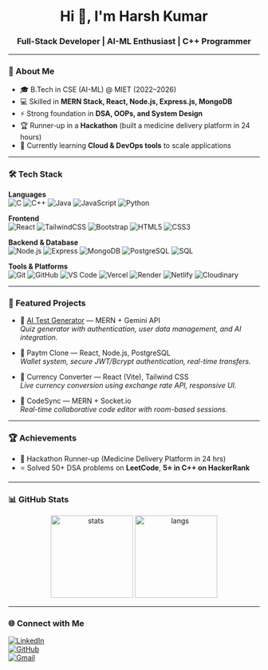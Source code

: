 <!-- Profile Header -->
<h1 align="center">Hi 👋, I'm Harsh Kumar</h1>
<h3 align="center">Full-Stack Developer | AI-ML Enthusiast | C++ Programmer</h3>

---

### 🚀 About Me
- 🎓 B.Tech in CSE (AI-ML) @ MIET (2022–2026)  
- 💻 Skilled in **MERN Stack, React, Node.js, Express.js, MongoDB**  
- ⚡ Strong foundation in **DSA, OOPs, and System Design**  
- 🏆 Runner-up in a **Hackathon** (built a medicine delivery platform in 24 hours)  
- 🌱 Currently learning **Cloud & DevOps tools** to scale applications  

---

### 🛠 Tech Stack
**Languages**  
![C](https://img.shields.io/badge/C-00599C?logo=c&logoColor=white)
![C++](https://img.shields.io/badge/C++-00599C?logo=cplusplus&logoColor=white)
![Java](https://img.shields.io/badge/Java-007396?logo=java&logoColor=white)
![JavaScript](https://img.shields.io/badge/JavaScript-F7DF1E?logo=javascript&logoColor=black)
![Python](https://img.shields.io/badge/Python-3776AB?logo=python&logoColor=white)

**Frontend**  
![React](https://img.shields.io/badge/React-61DAFB?logo=react&logoColor=black)
![TailwindCSS](https://img.shields.io/badge/Tailwind_CSS-38B2AC?logo=tailwind-css&logoColor=white)
![Bootstrap](https://img.shields.io/badge/Bootstrap-563D7C?logo=bootstrap&logoColor=white)
![HTML5](https://img.shields.io/badge/HTML5-E34F26?logo=html5&logoColor=white)
![CSS3](https://img.shields.io/badge/CSS3-1572B6?logo=css3&logoColor=white)

**Backend & Database**  
![Node.js](https://img.shields.io/badge/Node.js-339933?logo=node.js&logoColor=white)
![Express](https://img.shields.io/badge/Express.js-000000?logo=express&logoColor=white)
![MongoDB](https://img.shields.io/badge/MongoDB-47A248?logo=mongodb&logoColor=white)
![PostgreSQL](https://img.shields.io/badge/PostgreSQL-336791?logo=postgresql&logoColor=white)
![SQL](https://img.shields.io/badge/SQL-003B57?logo=database&logoColor=white)

**Tools & Platforms**  
![Git](https://img.shields.io/badge/Git-F05032?logo=git&logoColor=white)
![GitHub](https://img.shields.io/badge/GitHub-181717?logo=github&logoColor=white)
![VS Code](https://img.shields.io/badge/VS%20Code-0078d7?logo=visual-studio-code&logoColor=white)
![Vercel](https://img.shields.io/badge/Vercel-000000?logo=vercel&logoColor=white)
![Render](https://img.shields.io/badge/Render-46E3B7?logo=render&logoColor=black)
![Netlify](https://img.shields.io/badge/Netlify-00C7B7?logo=netlify&logoColor=white)
![Cloudinary](https://img.shields.io/badge/Cloudinary-4285F4?logo=cloudinary&logoColor=white)

---

### 📌 Featured Projects
- 🔹 [AI Test Generator](https://test-generator-ai.vercel.app/) — MERN + Gemini API  
  *Quiz generator with authentication, user data management, and AI integration.*  

- 🔹 Paytm Clone — React, Node.js, PostgreSQL  
  *Wallet system, secure JWT/Bcrypt authentication, real-time transfers.*  

- 🔹 Currency Converter — React (Vite), Tailwind CSS  
  *Live currency conversion using exchange rate API, responsive UI.*  

- 🔹 CodeSync — MERN + Socket.io  
  *Real-time collaborative code editor with room-based sessions.*  

---


### 🏆 Achievements
- 🥈 Hackathon Runner-up (Medicine Delivery Platform in 24 hrs)  
- ⭐ Solved 50+ DSA problems on **LeetCode**, **5⭐ in C++ on HackerRank**  

---

### 📊 GitHub Stats
<p align="center">
  <img src="https://github-readme-stats.vercel.app/api?username=Harsh-Kumar-HK&show_icons=true&theme=radical" alt="stats" height="165"/>
  <img src="https://github-readme-stats.vercel.app/api/top-langs/?username=Harsh-Kumar-HK&layout=compact&theme=radical" alt="langs" height="165"/>
</p>

---

### 🌐 Connect with Me
[![LinkedIn](https://img.shields.io/badge/LinkedIn-Connect-blue?logo=linkedin)](https://linkedin.com/in/harshkumar1505)  
[![GitHub](https://img.shields.io/badge/GitHub-Follow-black?logo=github)](https://github.com/Harsh-Kumar-HK)  
[![Gmail](https://img.shields.io/badge/Email-harshkumarhk1505%40gmail.com-red?logo=gmail)](mailto:harshkumarhk1505@gmail.com)  

